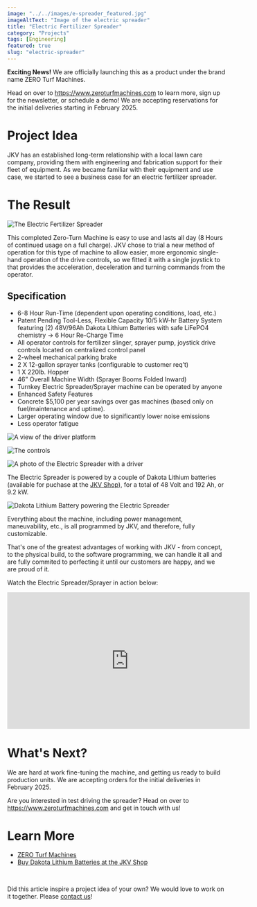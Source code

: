 ```yaml
---
image: "../../images/e-spreader_featured.jpg"
imageAltText: "Image of the electric spreader"
title: "Electric Fertilizer Spreader"
category: "Projects"
tags: [Engineering]
featured: true
slug: "electric-spreader"
---
```


__Exciting News!__ We are officially launching this as a product under the brand name ZERO Turf Machines.

Head on over to https://www.zeroturfmachines.com to learn more, sign up for the newsletter, or schedule a demo! We are accepting reservations for the initial deliveries starting in February 2025.

# Project Idea

JKV has an established long-term relationship with a local lawn care company, providing them with engineering and fabrication support for their fleet of equipment. As we became familiar with their equipment and use case, we started to see a business case for an electric fertilizer spreader.

# The Result

![The Electric Fertilizer Spreader](../../images/e-spreader_1.jpg)

This completed Zero-Turn Machine is easy to use and lasts all day (8 Hours of continued usage on a full charge).  JKV chose to trial a new method of operation for this type of machine to allow easier, more ergonomic single-hand operation of the drive controls, so we fitted it with a single joystick to that provides the acceleration, deceleration and turning commands from the operator. 

## Specification

- 6-8 Hour Run-Time (dependent upon operating conditions, load, etc.)
- Patent Pending Tool-Less, Flexible Capacity 10/5 kW-hr Battery System featuring (2) 48V/96Ah Dakota Lithium Batteries with safe LiFePO4 chemistry → 6 Hour Re-Charge Time
- All operator controls for fertilizer slinger, sprayer pump, joystick drive controls located on centralized control panel
- 2-wheel mechanical parking brake
- 2 X 12-gallon sprayer tanks (configurable to customer req’t)
- 1 X 220lb. Hopper
- 46” Overall Machine Width (Sprayer Booms Folded Inward)
- Turnkey Electric Spreader/Sprayer machine can be operated by anyone
- Enhanced Safety Features
- Concrete $5,100 per year savings over gas machines (based only on fuel/maintenance and uptime).
- Larger operating window due to significantly lower noise emissions
- Less operator fatigue

![A view of the driver platform](../../images/e-spreader_3.jpg)

![The controls](../../images/e-spreader_4.jpg)

![A photo of the Electric Spreader with a driver](../../images/e-spreader_5.jpg)

The Electric Spreader is powered by a couple of Dakota Lithium batteries (available for puchase at the [JKV Shop](https://shop.jkvengineering.com)), for a total of 48 Volt and 192 Ah, or 9.2 kW.

![Dakota Lithium Battery powering the Electric Spreader](../../images/e-spreader_2.jpg)

Everything about the machine, including power management, maneuvability, etc., is all programmed by JKV, and therefore, fully customizable.

That's one of the greatest advantages of working with JKV - from concept, to the physical build, to the software programming, we can handle it all and are fully commited to perfecting it until our customers are happy, and we are proud of it.

Watch the Electric Spreader/Sprayer in action below:

<div class="youtube-embed-container">
  <iframe width="560" height="315" src="https://www.youtube.com/embed/xGEIbfydIps?si=OAKPthGFiKYgf86A" title="YouTube video player" frameborder="0" allow="accelerometer; autoplay; clipboard-write; encrypted-media; gyroscope; picture-in-picture; web-share" referrerpolicy="strict-origin-when-cross-origin" allowfullscreen></iframe>
  <span class="caption"></span>
</div>

# What's Next?

We are hard at work fine-tuning the machine, and getting us ready to build production units. We are accepting orders for the initial deliveries in February 2025.

Are you interested in test driving the spreader? Head on over to https://www.zeroturfmachines.com and get in touch with us!

# Learn More

* [ZERO Turf Machines](https://www.zeroturfmachines.com)
* [Buy Dakota Lithium Batteries at the JKV Shop](https://shop.jkvengineering.com)

<br/>

Did this article inspire a project idea of your own? We would love to work on it together. Please [contact us](/contact)!